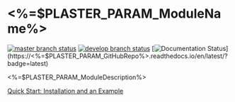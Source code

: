 # <%=$PLASTER_PARAM_ModuleName%>
[![master branch status](https://ci.appveyor.com/api/projects/status/github/develop<%=$PLASTER_PARAM_GitHubUserName%>/<%=$PLASTER_PARAM_GitHubRepo%>?svg=true&branch=master&passingText=master%20-%20PASS&pendingText=master%20-%20PEND&failingText=master%20-%20FAIL)](https://ci.appveyor.com/project/<%=$PLASTER_PARAM_GitHubUserName%>/<%=$PLASTER_PARAM_GitHubRepo%>/branch/master) [![develop branch status](https://ci.appveyor.com/api/projects/status/github/develop<%=$PLASTER_PARAM_GitHubUserName%>/<%=$PLASTER_PARAM_GitHubRepo%>?svg=true&branch=develop&passingText=develop%20-%20PASS&pendingText=develop%20-%20PEND&failingText=develop%20-%20FAIL)](https://ci.appveyor.com/project/<%=$PLASTER_PARAM_GitHubUserName%>/<%=$PLASTER_PARAM_GitHubRepo%>/branch/develop) [![Documentation Status](https://readthedocs.org/projects/<%=$PLASTER_PARAM_GitHubRepo%>/badge/?version=latest)](https://<%=$PLASTER_PARAM_GitHubRepo%>.readthedocs.io/en/latest/?badge=latest)

<%=$PLASTER_PARAM_ModuleDescription%>

[Quick Start: Installation and an Example](Quick-Start-Installation-and-Example.md)
